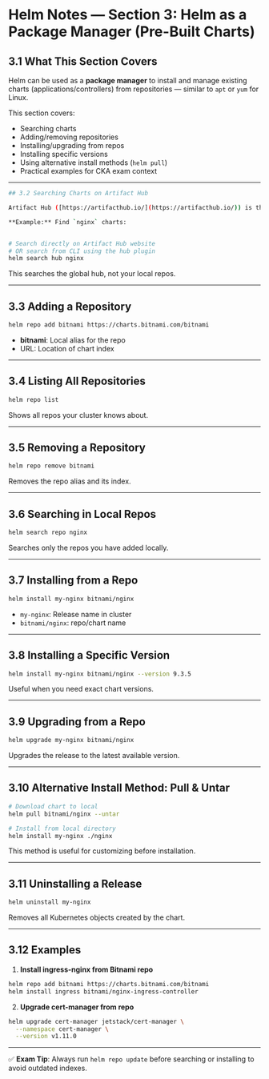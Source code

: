 # Helm Notes — Section 3: Helm as a Package Manager (Pre-Built Charts)

## 3.1 What This Section Covers

Helm can be used as a **package manager** to install and manage existing charts (applications/controllers) from repositories — similar to `apt` or `yum` for Linux.

This section covers:

* Searching charts
* Adding/removing repositories
* Installing/upgrading from repos
* Installing specific versions
* Using alternative install methods (`helm pull`)
* Practical examples for CKA exam context

---
```bash
## 3.2 Searching Charts on Artifact Hub

Artifact Hub ([https://artifacthub.io/](https://artifacthub.io/)) is the central registry for Helm charts.

**Example:** Find `nginx` charts:


# Search directly on Artifact Hub website
# OR search from CLI using the hub plugin
helm search hub nginx
```

This searches the global hub, not your local repos.

---

## 3.3 Adding a Repository

```bash
helm repo add bitnami https://charts.bitnami.com/bitnami
```

* **bitnami**: Local alias for the repo
* URL: Location of chart index

---

## 3.4 Listing All Repositories

```bash
helm repo list
```

Shows all repos your cluster knows about.

---

## 3.5 Removing a Repository

```bash
helm repo remove bitnami
```

Removes the repo alias and its index.

---

## 3.6 Searching in Local Repos

```bash
helm search repo nginx
```

Searches only the repos you have added locally.

---

## 3.7 Installing from a Repo

```bash
helm install my-nginx bitnami/nginx
```

* `my-nginx`: Release name in cluster
* `bitnami/nginx`: repo/chart name

---

## 3.8 Installing a Specific Version

```bash
helm install my-nginx bitnami/nginx --version 9.3.5
```

Useful when you need exact chart versions.

---

## 3.9 Upgrading from a Repo

```bash
helm upgrade my-nginx bitnami/nginx
```

Upgrades the release to the latest available version.

---

## 3.10 Alternative Install Method: Pull & Untar

```bash
# Download chart to local
helm pull bitnami/nginx --untar

# Install from local directory
helm install my-nginx ./nginx
```

This method is useful for customizing before installation.

---

## 3.11 Uninstalling a Release

```bash
helm uninstall my-nginx
```

Removes all Kubernetes objects created by the chart.

---

## 3.12 Examples

1. **Install ingress-nginx from Bitnami repo**

```bash
helm repo add bitnami https://charts.bitnami.com/bitnami
helm install ingress bitnami/nginx-ingress-controller
```

2. **Upgrade cert-manager from repo**

```bash
helm upgrade cert-manager jetstack/cert-manager \
  --namespace cert-manager \
  --version v1.11.0
```

---

✅ **Exam Tip**: Always run `helm repo update` before searching or installing to avoid outdated indexes.
```
